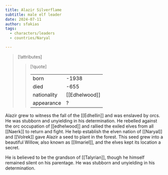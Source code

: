 ```yaml
---
title: Alazir Silverflame
subtitle: male elf leader
date: 2024-07-11
author: sfakias
tags:
  - characters/leaders
  - countries/Naryal

---
```

> [!attributes]
> 
> > [!quote]
> >
> > | | |
> > | --- | --- |
> > | born | -1938 |
> > | died | -655 |
> > | nationality | [[Edhelwood]] |
> > | appearance | ? |

Alazir grew to witness the fall of the [[Edhellin]] and was enslaved by orcs. He was stubborn and unyielding in his determination. He rebelled against the orc occupation of [[edhelwood]] and rallied the exiled elves from all [[Naerk]] to return and fight. He help establish the elven nation of [[Naryal]] and [[Volrek]] gave Alazir a seed to plant in the forest. This seed grew into a beautiful Willow, also known as [[Ilmariel]], and the elves kept its location a secret.

He is believed to be the grandson of [[Talyrian]], though he himself remained silent on his parentage. He was stubborn and unyielding in his determination.